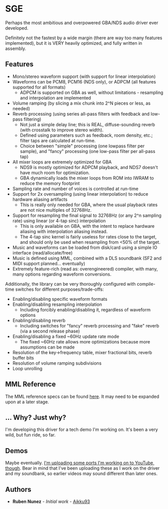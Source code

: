 # SGE

Perhaps the most ambitious and overpowered GBA/NDS audio driver ever developed.

Definitely not the fastest by a wide margin (there are way too many features implemented), but it is VERY heavily optimized, and fully written in assembly.

## Features

* Mono/stereo waveform support (with support for linear interpolation)
* Waveforms can be PCM8, PCM16 (NDS only), or ADPCM (all features supported for all formats)
  * ADPCM is supported on GBA as well, without limitations - resampling and interpolation are implemented
* Volume ramping (by slicing a mix chunk into 2^N pieces or less, as needed)
* Reverb processing (using series all-pass filters with feedback and low-pass filtering)
  * Not just a simple delay line; this is REAL, diffuse-sounding reverb (with crosstalk to improve stereo width).
  * Defined using parameters such as feedback, room density, etc.; filter taps are calculated at run-time.
  * Choice between "simple" processing (one lowpass filter per sample), and "fancy" processing (one low-pass filter per all-pass tap)
* All mixer loops are extremely optimized for GBA
  * NDS9 is mostly optimized for ADPCM playback, and NDS7 doesn't have much room for optimization.
  * GBA dynamically loads the mixer loops from ROM into IWRAM to reduce the memory footprint
* Sampling rate and number of voices is controlled at run-time
* Support for 2x oversampling (using linear interpolation) to reduce hardware aliasing artifacts
  * This is really only needed for GBA, where the usual playback rates are not nice multiples of 32768Hz.
* Support for resampling the final signal to 32768Hz (or any 2^n sampling rate) using linear (or 4-tap sinc) interpolation
  * This is only available on GBA, with the intent to replace hardware aliasing with interpolation aliasing instead.
  * The 4-tap sinc kernel is fairly useless for rates close to the target, and should only be used when resampling from <50% of the target.
* Music and waveforms can be loaded from disk/card using a simple IO interface (read/allocate/free)
* Music is defined using MML, combined with a DLS soundbank (SF2 and MIDI support planned... eventually)
* Extremely feature-rich (read as: overengineered) compiler, with many, many options regarding waveform conversions.

Additionally, the library can be very thoroughly configured with compile-time switches for different purposes/trade-offs:
* Enabling/disabling specific waveform formats
* Enabling/disabling resampling interpolation
  * Including forcibly enabling/disabling it, regardless of waveform options
* Enabling/disabling reverb
  * Including switches for "fancy" reverb processing and "fake" reverb (via a second release phase)
* Enabling/disabling a fixed ~60Hz update rate mode
  * The fixed ~60Hz rate allows more optimizations because more assumptions can be made
* Resolution of the key->frequency table, mixer fractional bits, reverb buffer bits
* Resolution of volume ramping subdivisions
* Loop unrolling

## MML Reference

The MML reference specs can be found [here](docs/MML.md). It may need to be expanded upon at a later stage.

## ... Why? Just why?

I'm developing this driver for a tech demo I'm working on. It's been a very wild, but fun ride, so far.

## Demos

Maybe eventually. [I'm uploading some ports I'm working on to YouTube, though](https://www.youtube.com/@Aikku93). Bear in mind that I've been uploading these as I work on the driver and my soundbank, so earlier videos may sound different than later ones.

## Authors
* **Ruben Nunez** - *Initial work* - [Aikku93](https://github.com/Aikku93)
